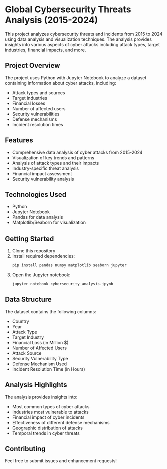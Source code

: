 # Global Cybersecurity Threats Analysis (2015-2024)

This project analyzes cybersecurity threats and incidents from 2015 to 2024 using data analysis and visualization techniques. The analysis provides insights into various aspects of cyber attacks including attack types, target industries, financial impacts, and more.

## Project Overview

The project uses Python with Jupyter Notebook to analyze a dataset containing information about cyber attacks, including:
- Attack types and sources
- Target industries
- Financial losses
- Number of affected users
- Security vulnerabilities
- Defense mechanisms
- Incident resolution times

## Features

- Comprehensive data analysis of cyber attacks from 2015-2024
- Visualization of key trends and patterns
- Analysis of attack types and their impacts
- Industry-specific threat analysis
- Financial impact assessment
- Security vulnerability analysis

## Technologies Used

- Python
- Jupyter Notebook
- Pandas for data analysis
- Matplotlib/Seaborn for visualization

## Getting Started

1. Clone this repository
2. Install required dependencies:
   ```bash
   pip install pandas numpy matplotlib seaborn jupyter
   ```
3. Open the Jupyter notebook:
   ```bash
   jupyter notebook cybersecurity_analysis.ipynb
   ```

## Data Structure

The dataset contains the following columns:
- Country
- Year
- Attack Type
- Target Industry
- Financial Loss (in Million $)
- Number of Affected Users
- Attack Source
- Security Vulnerability Type
- Defense Mechanism Used
- Incident Resolution Time (in Hours)

## Analysis Highlights

The analysis provides insights into:
- Most common types of cyber attacks
- Industries most vulnerable to attacks
- Financial impact of cyber incidents
- Effectiveness of different defense mechanisms
- Geographic distribution of attacks
- Temporal trends in cyber threats

## Contributing

Feel free to submit issues and enhancement requests!
